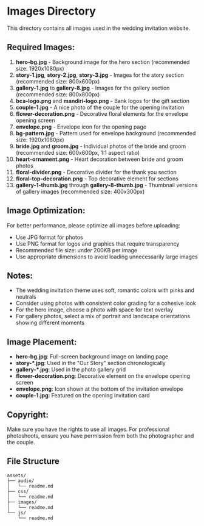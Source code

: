 # Images Directory

This directory contains all images used in the wedding invitation website.

## Required Images:

1. **hero-bg.jpg** - Background image for the hero section (recommended size: 1920x1080px)
2. **story-1.jpg**, **story-2.jpg**, **story-3.jpg** - Images for the story section (recommended size: 800x600px)
3. **gallery-1.jpg** to **gallery-8.jpg** - Images for the gallery section (recommended size: 800x800px)
4. **bca-logo.png** and **mandiri-logo.png** - Bank logos for the gift section
5. **couple-1.jpg** - A nice photo of the couple for the opening invitation
6. **flower-decoration.png** - Decorative floral elements for the envelope opening screen
7. **envelope.png** - Envelope icon for the opening page
8. **bg-pattern.jpg** - Pattern used for envelope background (recommended size: 1920x1080px)
9. **bride.jpg** and **groom.jpg** - Individual photos of the bride and groom (recommended size: 600x600px, 1:1 aspect ratio)
10. **heart-ornament.png** - Heart decoration between bride and groom photos
11. **floral-divider.png** - Decorative divider for the thank you section
12. **floral-top-decoration.png** - Top decorative element for sections
13. **gallery-1-thumb.jpg** through **gallery-8-thumb.jpg** - Thumbnail versions of gallery images (recommended size: 400x300px)

## Image Optimization:

For better performance, please optimize all images before uploading:
- Use JPG format for photos
- Use PNG format for logos and graphics that require transparency
- Recommended file size: under 200KB per image
- Use appropriate dimensions to avoid loading unnecessarily large images

## Notes:

- The wedding invitation theme uses soft, romantic colors with pinks and neutrals
- Consider using photos with consistent color grading for a cohesive look
- For the hero image, choose a photo with space for text overlay
- For gallery photos, select a mix of portrait and landscape orientations showing different moments

## Image Placement:

- **hero-bg.jpg**: Full-screen background image on landing page
- **story-*.jpg**: Used in the "Our Story" section chronologically
- **gallery-*.jpg**: Used in the photo gallery grid
- **flower-decoration.png**: Decorative element on the envelope opening screen
- **envelope.png**: Icon shown at the bottom of the invitation envelope
- **couple-1.jpg**: Featured on the opening invitation card

## Copyright:

Make sure you have the rights to use all images. For professional photoshoots, ensure you have permission from both the photographer and the couple.

## File Structure

```
assets/
├── audio/
│   └── readme.md
├── css/
│   └── readme.md
├── images/
│   └── readme.md
└── js/
    └── readme.md
```
